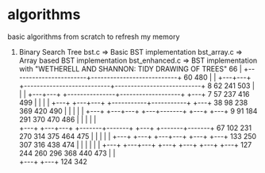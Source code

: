 algorithms
==========
basic algorithms from scratch to refresh my memory


1) Binary Search Tree
 bst.c            => Basic BST implementation
 bst_array.c      => Array based BST implementation
 bst_enhanced.c   => BST implementation with "WETHERELL AND SHANNON: TIDY DRAWING OF TREES"
                                  66
                                   |
           +-----------------------+---------------------------+
          60                                                 480
           |                                                   |
       +---+---+                   +---------------------------+---------------------------+
       8      62                 241                                                     503
       |                           |                                                       |
   +---+---+       +---------------+-------------------+                               +---+
    7      57     237                                 416                             499
           |       |                                   |                               |
       +---+   +---+---+                   +-----------+-----------+               +---+
      38      98     238                 369                     420             490
       |       |                           |                       |               |
   +---+   +---+---+                   +---+-------+               +---+       +---+
    9      91     184                 291         370                 470     486
           |       |                   |           |                   |        
       +---+   +---+---+       +-------+-------+   +---+       +-------+-------+
      67     102     231     270             314     375     464             475
               |               |               |               |               |
               +---+       +---+           +---+---+       +---+           +---+
                 133     250             307     316     438             474
                   |       |               |       |       |               |
               +---+   +---+---+       +---+       +---+   +---+       +---+
             127     244     260     296             368     440     473
               |                                       |                
           +---+                                   +---+
         124                                     342
  
